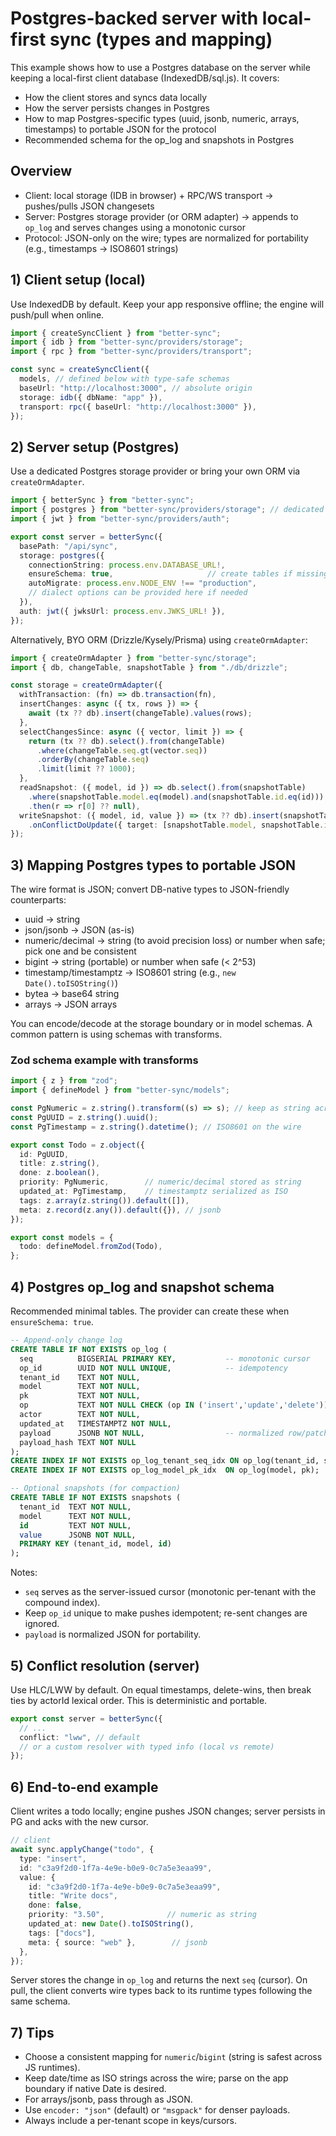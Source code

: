 # Postgres-backed server with local-first sync (types and mapping)

This example shows how to use a Postgres database on the server while keeping a local-first client database (IndexedDB/sql.js). It covers:
- How the client stores and syncs data locally
- How the server persists changes in Postgres
- How to map Postgres-specific types (uuid, jsonb, numeric, arrays, timestamps) to portable JSON for the protocol
- Recommended schema for the op_log and snapshots in Postgres

## Overview
- Client: local storage (IDB in browser) + RPC/WS transport → pushes/pulls JSON changesets
- Server: Postgres storage provider (or ORM adapter) → appends to `op_log` and serves changes using a monotonic cursor
- Protocol: JSON-only on the wire; types are normalized for portability (e.g., timestamps → ISO8601 strings)

## 1) Client setup (local)
Use IndexedDB by default. Keep your app responsive offline; the engine will push/pull when online.

```ts
import { createSyncClient } from "better-sync";
import { idb } from "better-sync/providers/storage";
import { rpc } from "better-sync/providers/transport";

const sync = createSyncClient({
  models, // defined below with type-safe schemas
  baseUrl: "http://localhost:3000", // absolute origin
  storage: idb({ dbName: "app" }),
  transport: rpc({ baseUrl: "http://localhost:3000" }),
});
```

## 2) Server setup (Postgres)
Use a dedicated Postgres storage provider or bring your own ORM via `createOrmAdapter`.

```ts
import { betterSync } from "better-sync";
import { postgres } from "better-sync/providers/storage"; // dedicated PG adapter
import { jwt } from "better-sync/providers/auth";

export const server = betterSync({
  basePath: "/api/sync",
  storage: postgres({
    connectionString: process.env.DATABASE_URL!,
    ensureSchema: true,                     // create tables if missing (dev/test)
    autoMigrate: process.env.NODE_ENV !== "production",
    // dialect options can be provided here if needed
  }),
  auth: jwt({ jwksUrl: process.env.JWKS_URL! }),
});
```

Alternatively, BYO ORM (Drizzle/Kysely/Prisma) using `createOrmAdapter`:

```ts
import { createOrmAdapter } from "better-sync/storage";
import { db, changeTable, snapshotTable } from "./db/drizzle";

const storage = createOrmAdapter({
  withTransaction: (fn) => db.transaction(fn),
  insertChanges: async ({ tx, rows }) => {
    await (tx ?? db).insert(changeTable).values(rows);
  },
  selectChangesSince: async ({ vector, limit }) => {
    return (tx ?? db).select().from(changeTable)
      .where(changeTable.seq.gt(vector.seq))
      .orderBy(changeTable.seq)
      .limit(limit ?? 1000);
  },
  readSnapshot: ({ model, id }) => db.select().from(snapshotTable)
    .where(snapshotTable.model.eq(model).and(snapshotTable.id.eq(id)))
    .then(r => r[0] ?? null),
  writeSnapshot: ({ model, id, value }) => (tx ?? db).insert(snapshotTable).values({ model, id, value })
    .onConflictDoUpdate({ target: [snapshotTable.model, snapshotTable.id], set: { value } }),
});
```

## 3) Mapping Postgres types to portable JSON
The wire format is JSON; convert DB-native types to JSON-friendly counterparts:

- uuid → string
- json/jsonb → JSON (as-is)
- numeric/decimal → string (to avoid precision loss) or number when safe; pick one and be consistent
- bigint → string (portable) or number when safe (< 2^53)
- timestamp/timestamptz → ISO8601 string (e.g., `new Date().toISOString()`)
- bytea → base64 string
- arrays → JSON arrays

You can encode/decode at the storage boundary or in model schemas. A common pattern is using schemas with transforms.

### Zod schema example with transforms
```ts
import { z } from "zod";
import { defineModel } from "better-sync/models";

const PgNumeric = z.string().transform((s) => s); // keep as string across the wire
const PgUUID = z.string().uuid();
const PgTimestamp = z.string().datetime(); // ISO8601 on the wire

export const Todo = z.object({
  id: PgUUID,
  title: z.string(),
  done: z.boolean(),
  priority: PgNumeric,        // numeric/decimal stored as string
  updated_at: PgTimestamp,    // timestamptz serialized as ISO
  tags: z.array(z.string()).default([]),
  meta: z.record(z.any()).default({}), // jsonb
});

export const models = {
  todo: defineModel.fromZod(Todo),
};
```

## 4) Postgres op_log and snapshot schema
Recommended minimal tables. The provider can create these when `ensureSchema: true`.

```sql
-- Append-only change log
CREATE TABLE IF NOT EXISTS op_log (
  seq          BIGSERIAL PRIMARY KEY,           -- monotonic cursor
  op_id        UUID NOT NULL UNIQUE,            -- idempotency
  tenant_id    TEXT NOT NULL,
  model        TEXT NOT NULL,
  pk           TEXT NOT NULL,
  op           TEXT NOT NULL CHECK (op IN ('insert','update','delete')),
  actor        TEXT NOT NULL,
  updated_at   TIMESTAMPTZ NOT NULL,
  payload      JSONB NOT NULL,                  -- normalized row/patch
  payload_hash TEXT NOT NULL
);
CREATE INDEX IF NOT EXISTS op_log_tenant_seq_idx ON op_log(tenant_id, seq);
CREATE INDEX IF NOT EXISTS op_log_model_pk_idx  ON op_log(model, pk);

-- Optional snapshots (for compaction)
CREATE TABLE IF NOT EXISTS snapshots (
  tenant_id  TEXT NOT NULL,
  model      TEXT NOT NULL,
  id         TEXT NOT NULL,
  value      JSONB NOT NULL,
  PRIMARY KEY (tenant_id, model, id)
);
```

Notes:
- `seq` serves as the server-issued cursor (monotonic per-tenant with the compound index).
- Keep `op_id` unique to make pushes idempotent; re-sent changes are ignored.
- `payload` is normalized JSON for portability.

## 5) Conflict resolution (server)
Use HLC/LWW by default. On equal timestamps, delete-wins, then break ties by actorId lexical order. This is deterministic and portable.

```ts
export const server = betterSync({
  // ...
  conflict: "lww", // default
  // or a custom resolver with typed info (local vs remote)
});
```

## 6) End-to-end example
Client writes a todo locally; engine pushes JSON changes; server persists in PG and acks with the new cursor.

```ts
// client
await sync.applyChange("todo", {
  type: "insert",
  id: "c3a9f2d0-1f7a-4e9e-b0e9-0c7a5e3eaa99",
  value: {
    id: "c3a9f2d0-1f7a-4e9e-b0e9-0c7a5e3eaa99",
    title: "Write docs",
    done: false,
    priority: "3.50",              // numeric as string
    updated_at: new Date().toISOString(),
    tags: ["docs"],
    meta: { source: "web" },        // jsonb
  },
});
```

Server stores the change in `op_log` and returns the next `seq` (cursor). On pull, the client converts wire types back to its runtime types following the same schema.

## 7) Tips
- Choose a consistent mapping for `numeric`/`bigint` (string is safest across JS runtimes).
- Keep date/time as ISO strings across the wire; parse on the app boundary if native Date is desired.
- For arrays/jsonb, pass through as JSON.
- Use `encoder: "json"` (default) or `"msgpack"` for denser payloads.
- Always include a per-tenant scope in keys/cursors.
